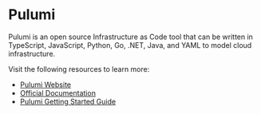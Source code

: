 # Pulumi

Pulumi is an open source Infrastructure as Code tool that can be written in TypeScript, JavaScript, Python, Go, .NET, Java, and YAML to model cloud infrastructure.

Visit the following resources to learn more:

- [Pulumi Website](https://www.pulumi.com/)
- [Official Documentation](https://www.pulumi.com/docs/)
- [Pulumi Getting Started Guide](https://www.pulumi.com/docs/get-started/)
